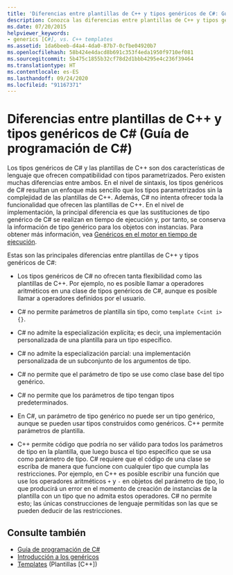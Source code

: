 ```yaml
---
title: 'Diferencias entre plantillas de C++ y tipos genéricos de C#: Guía de programación de C#'
description: Conozca las diferencias entre plantillas de C++ y tipos genéricos de C#. Ambos son características de lenguaje que proporcionan compatibilidad con tipos parametrizados.
ms.date: 07/20/2015
helpviewer_keywords:
- generics [C#], vs. C++ templates
ms.assetid: 1da6beeb-d4a4-4da0-87b7-0cfbe04920b7
ms.openlocfilehash: 58b424e4dacd8b691c353f4eda1950f9710ef081
ms.sourcegitcommit: 5b475c1855b32cf78d2d1bbb4295e4c236f39464
ms.translationtype: HT
ms.contentlocale: es-ES
ms.lasthandoff: 09/24/2020
ms.locfileid: "91167371"
---
```

# <a name="differences-between-c-templates-and-c-generics-c-programming-guide"></a>Diferencias entre plantillas de C++ y tipos genéricos de C# (Guía de programación de C#)

Los tipos genéricos de C# y las plantillas de C++ son dos características de lenguaje que ofrecen compatibilidad con tipos parametrizados. Pero existen muchas diferencias entre ambos. En el nivel de sintaxis, los tipos genéricos de C# resultan un enfoque más sencillo que los tipos parametrizados sin la complejidad de las plantillas de C++. Además, C# no intenta ofrecer toda la funcionalidad que ofrecen las plantillas de C++. En el nivel de implementación, la principal diferencia es que las sustituciones de tipo genérico de C# se realizan en tiempo de ejecución y, por tanto, se conserva la información de tipo genérico para los objetos con instancias. Para obtener más información, vea [Genéricos en el motor en tiempo de ejecución](./generics-in-the-run-time.md).  
  
 Estas son las principales diferencias entre plantillas de C++ y tipos genéricos de C#:  
  
- Los tipos genéricos de C# no ofrecen tanta flexibilidad como las plantillas de C++. Por ejemplo, no es posible llamar a operadores aritméticos en una clase de tipos genéricos de C#, aunque es posible llamar a operadores definidos por el usuario.  
  
- C# no permite parámetros de plantilla sin tipo, como `template C<int i> {}`.  
  
- C# no admite la especialización explícita; es decir, una implementación personalizada de una plantilla para un tipo específico.  
  
- C# no admite la especialización parcial: una implementación personalizada de un subconjunto de los argumentos de tipo.  
  
- C# no permite que el parámetro de tipo se use como clase base del tipo genérico.  
  
- C# no permite que los parámetros de tipo tengan tipos predeterminados.  
  
- En C#, un parámetro de tipo genérico no puede ser un tipo genérico, aunque se pueden usar tipos construidos como genéricos. C++ permite parámetros de plantilla.  
  
- C++ permite código que podría no ser válido para todos los parámetros de tipo en la plantilla, que luego busca el tipo específico que se usa como parámetro de tipo. C# requiere que el código de una clase se escriba de manera que funcione con cualquier tipo que cumpla las restricciones. Por ejemplo, en C++ es posible escribir una función que use los operadores aritméticos `+` y `-` en objetos del parámetro de tipo, lo que producirá un error en el momento de creación de instancias de la plantilla con un tipo que no admita estos operadores. C# no permite esto; las únicas construcciones de lenguaje permitidas son las que se pueden deducir de las restricciones.  
  
## <a name="see-also"></a>Consulte también

- [Guía de programación de C#](../index.md)
- [Introducción a los genéricos](./index.md)
- [Templates](/cpp/cpp/templates-cpp) (Plantillas [C++])
